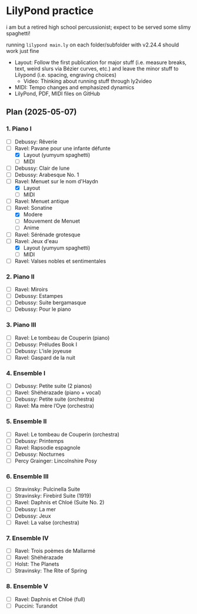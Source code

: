 # LilyPond practice

i am but a retired high school percussionist; expect to be served some slimy spaghetti!

running `lilypond main.ly` on each folder/subfolder with v2.24.4 should work just fine

- Layout: Follow the first publication for major stuff (i.e. measure breaks, text, weird slurs via Bézier curves, etc.) and leave the minor stuff to Lilypond (i.e. spacing, engraving choices)
	- Video: Thinking about running stuff through ly2video
- MIDI: Tempo changes and emphasized dynamics
- LilyPond, PDF, MIDI files on GitHub

## Plan (2025-05-07)

### 1. Piano I

- [ ] Debussy: Rêverie
- [ ] Ravel: Pavane pour une infante défunte
	- [x] Layout (yumyum spaghetti)
	- [ ] MIDI
- [ ] Debussy: Clair de lune
- [ ] Debussy: Arabesque No. 1	
- [ ] Ravel: Menuet sur le nom d'Haydn
	- [x] Layout
	- [ ] MIDI
- [ ] Ravel: Menuet antique
- [ ] Ravel: Sonatine
	- [x] Modere
	- [ ] Mouvement de Menuet
	- [ ] Anime
- [ ] Ravel: Sérénade grotesque
- [ ] Ravel: Jeux d'eau
	- [x] Layout (yumyum spaghetti)
	- [ ] MIDI
- [ ] Ravel: Valses nobles et sentimentales

### 2. Piano II

- [ ] Ravel: Miroirs
- [ ] Debussy: Estampes
- [ ] Debussy: Suite bergamasque
- [ ] Debussy: Pour le piano

### 3. Piano III

- [ ] Ravel: Le tombeau de Couperin (piano)
- [ ] Debussy: Préludes Book I
- [ ] Debussy: L'isle joyeuse
- [ ] Ravel: Gaspard de la nuit

### 4. Ensemble I

- [ ] Debussy: Petite suite (2 pianos)
- [ ] Ravel: Shéhérazade (piano + vocal)
- [ ] Debussy: Petite suite (orchestra)
- [ ] Ravel: Ma mère l’Oye (orchestra)

### 5. Ensemble II

- [ ] Ravel: Le tombeau de Couperin (orchestra)
- [ ] Debussy: Printemps
- [ ] Ravel: Rapsodie espagnole
- [ ] Debussy: Nocturnes
- [ ] Percy Grainger: Lincolnshire Posy

### 6. Ensemble III

- [ ] Stravinsky: Pulcinella Suite
- [ ] Stravinsky: Firebird Suite (1919)
- [ ] Ravel: Daphnis et Chloé (Suite No. 2)
- [ ] Debussy: La mer
- [ ] Debussy: Jeux
- [ ] Ravel: La valse (orchestra)

### 7. Ensemble IV

- [ ] Ravel: Trois poèmes de Mallarmé
- [ ] Ravel: Shéhérazade
- [ ] Holst: The Planets
- [ ] Stravinsky: The Rite of Spring

### 8. Ensemble V

- [ ] Ravel: Daphnis et Chloé (full)
- [ ] Puccini: Turandot